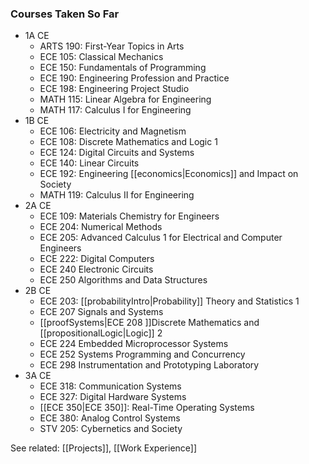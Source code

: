 ### Courses Taken So Far
- 1A CE
	- ARTS 190: First-Year Topics in Arts
	- ECE 105: Classical Mechanics
	- ECE 150: Fundamentals of Programming
	- ECE 190: Engineering Profession and Practice
	- ECE 198: Engineering Project Studio
	- MATH 115: Linear Algebra for Engineering
	- MATH 117: Calculus I for Engineering
- 1B CE
	- ECE 106: Electricity and Magnetism
	- ECE 108: Discrete Mathematics and Logic 1
	- ECE 124: Digital Circuits and Systems
	- ECE 140: Linear Circuits
	- ECE 192: Engineering [[economics|Economics]] and Impact on Society
	- MATH 119: Calculus II for Engineering
- 2A CE
	- ECE 109: Materials Chemistry for Engineers
	- ECE 204: Numerical Methods
	- ECE 205: Advanced Calculus 1 for Electrical and Computer Engineers 
	- ECE 222: Digital Computers 
	- ECE 240 Electronic Circuits
	- ECE 250 Algorithms and Data Structures
- 2B CE
	- ECE 203: [[probabilityIntro|Probability]] Theory and Statistics 1 
	- ECE 207 Signals and Systems 
	- [[proofSystems|ECE 208 ]]Discrete Mathematics and [[propositionalLogic|Logic]] 2 
	- ECE 224 Embedded Microprocessor Systems 
	- ECE 252 Systems Programming and Concurrency 
	- ECE 298 Instrumentation and Prototyping Laboratory
- 3A CE
	- ECE 318: Communication Systems
	- ECE 327: Digital Hardware Systems
	- [[ECE 350|ECE 350]]: Real-Time Operating Systems
	- ECE 380: Analog Control Systems
	- STV 205: Cybernetics and Society

See related: [[Projects]], [[Work Experience]]